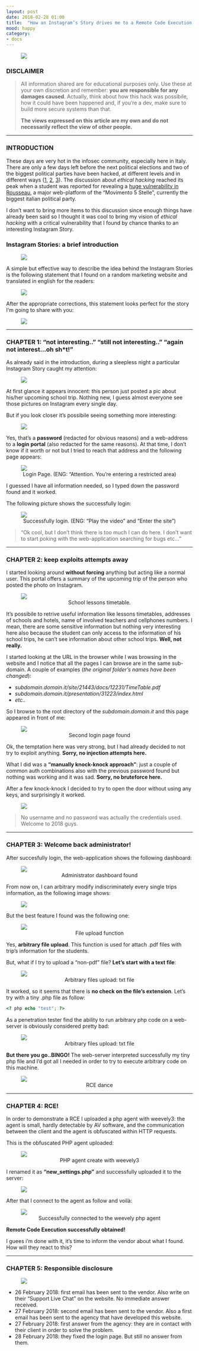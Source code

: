 ```yaml
---	
layout: post
date: 2018-02-28 01:00
title:  "How an Instagram’s Story drives me to a Remote Code Execution."
mood: happy
category: 
- docs
---
```



<figure class="aligncenter">
  <img src="https://cdn-images-1.medium.com/max/1440/1*B6EHd2SADThdcK2AwxuFfg.jpeg" />
  <figcaption></figcaption>
</figure>

### DISCLAIMER

> All information shared are for educational purposes only. Use these at your own discretion and remember: **you are responsible for any damages caused**. Actually, think about how this hack was possibile, how it could have been happened and, if you’re a dev, make sure to build more secure systems than that.
>
> **The views expressed on this article are my own and do not necessarily reflect the view of other people.**

<!--more-->

*****

### INTRODUCTION

These days are very hot in the infosec community, especially here in Italy. There are only a few days left before the next political elections and two of the biggest political parties have been hacked, at different levels and in different ways ([1](https://www.agi.it/politica/hacker_movimento_5_stelle-3461812/news/2018-02-08/), [2](http://formiche.net/2018/02/hacker-rousseau-polizia-postale/), [3](https://www.ilfattoquotidiano.it/2018/02/06/hackerato-il-sito-del-pd-di-firenze-anonplus-ci-sono-dati-di-matteo-renzi-dem-roba-vecchia/4140764/)). The discussion about *ethical hacking* reached its peak when a student was reported for revealing a [huge vulnerability in Rousseau](http://milano.repubblica.it/cronaca/2018/02/06/news/polizia_postale_denunciato_trentenne_accesso_abusivo_piattaforma_rousseau_cinque_stelle-188124666/), a major web-platform of the “Movimento 5 Stelle”, currently the biggest italian political party.

I don’t want to bring more items to this discussion since enough things have already been said so I thought it was cool to bring my vision of *ethical hacking* with a critical vulnerability that I found by chance thanks to an interesting Instagram Story.

### Instagram Stories: a brief introduction

<figure class="aligncenter">
  <img src="https://cdn-images-1.medium.com/max/1440/1*rMdiusg9CK0cct-8kzWpTg.gif" />
  <figcaption></figcaption>
</figure>

A simple but effective way to describe the idea behind the Instagram Stories is the following statement that I found on a random marketing website and translated in english for the readers:

<figure class="aligncenter">
  <img src="https://cdn-images-1.medium.com/max/1440/1*yfCrYJvkq87ItCx5ZHlaYQ.png" />
  <figcaption></figcaption>
</figure>

After the appropriate corrections, this statement looks perfect for the story I‘m going to share with you:

<figure class="aligncenter">
  <img src="https://cdn-images-1.medium.com/max/1440/1*XxQA4ZS9ZKAh097HLwgkow.png" />
  <figcaption></figcaption>
</figure>

*****

### CHAPTER 1: “not interesting..” <swipe> “still not interesting..” <swipe> “again not interest…oh sh&ast;t!”

As already said in the introduction, during a sleepless night a particular Instagram Story caught my attention:

<figure class="aligncenter">
  <img src="https://cdn-images-1.medium.com/max/1440/1*Mzh-k2GxdQKACsI8Wu0dRw.png" />
  <figcaption></figcaption>
</figure>

At first glance it appears innocent: this person just posted a pic about his/her upcoming school trip. Nothing new, I guess almost everyone see those pictures on Instagram every single day.

But if you look closer it’s possibile seeing something more interesting:

<figure class="aligncenter">
  <img src="https://cdn-images-1.medium.com/max/1440/1*-H1f3PACGmpxdu-aOU1Uzg.png" />
  <figcaption></figcaption>
</figure>

Yes, that’s a **password** (redacted for obvious reasons) and a web-address to a **login portal** (also redacted for the same reasons). At that time, I don’t know if it worth or not but I tried to reach that address and the following page appears:

<figure class="aligncenter">
  <img src="https://cdn-images-1.medium.com/max/1440/1*7yIb84eYE7RHL0z5mS2lXQ.png" />
  <center><figcaption>Login Page. (ENG: “Attention. You’re entering a restricted area)</figcaption></center>
</figure>

I guessed I have all information needed, so I typed down the password found and it worked.

The following picture shows the successfully login:

<figure class="aligncenter">
  <img src="https://cdn-images-1.medium.com/max/1440/1*fV68CUPmMXZIi1dZzx1TaA.png" />
  <center><figcaption>Successfully login. (ENG: “Play the video” and “Enter the site”)</figcaption></center>
</figure>

>“Ok cool, but I don’t think there is too much I can do here. I don’t want to start poking with the web-application searching for bugs etc…”

*****

### CHAPTER 2: keep exploits attempts away

I started looking around **without forcing** anything but acting like a normal user. This portal offers a summary of the upcoming trip of the person who posted the photo on Instagram.

<figure class="aligncenter">
  <img src="https://cdn-images-1.medium.com/max/1440/1*uXINOTG6ZUFCQpR4Dew0FA.png" />
  <center><figcaption>School lessons timetable.</figcaption></center>
</figure>

It’s possibile to retrive useful information like lessons timetables, addresses of schools and hotels, name of involved teachers and cellphones numbers. I mean, there are some sensitive information but nothing very interesting here also because the student can only access to the information of his school trips, he can’t see information about other school trips. **Well, not really.**

I started looking at the URL in the browser while I was browsing in the website and I notice that all the pages I can browse are in the same sub-domain. A couple of examples (*the original folder’s names have been changed*):

* *subdomain.domain.it/site/21443/docs/12231/TimeTable.pdf*
* *subdomain.domain.it/presentation/31223/index.html*
* *etc..*

So I browse to the root directory of the *subdomain.domain.it* and this page appeared in front of me:

<figure class="aligncenter">
  <img src="https://cdn-images-1.medium.com/max/1440/1*BMn_gyPBLJJTdz9S92jgfQ.png" />
  <center><figcaption>Second login page found</figcaption></center>
</figure>

Ok, the temptation here was very strong, but I had already decided to not try to exploit anything. **Sorry, no injection attempts here.**

What I did was a **“manually knock-knock approach”**: just a couple of common auth combinations also with the previous password found but nothing was working and it was sad. **Sorry, no bruteforce here.**

After a few knock-knock I decided to try to open the door without using any keys, and surprisingly it worked.

<figure class="aligncenter">
  <img src="https://cdn-images-1.medium.com/max/1440/1*47wI_cfCT4GYxlRvZEJrNg.gif" />
  <center><figcaption></figcaption></center>
</figure>

>No username and no password was actually the credentials used. Welcome to 2018 guys.

*****

### CHAPTER 3: Welcome back administrator!

After succesfully login, the web-application shows the following dashboard:

<figure class="aligncenter">
  <img src="https://cdn-images-1.medium.com/max/1440/1*aba_ri7FHBFiZkx7DRKP_g.png" />
  <center><figcaption>Administrator dashboard found</figcaption></center>
</figure>

From now on, I can arbitrary modify indiscriminately every single trips information, as the following image shows:

<figure class="aligncenter">
  <img src="https://cdn-images-1.medium.com/max/1440/1*Mnlg7QDgvEdxBqitGWaIyA.png" />
  <center><figcaption></figcaption></center>
</figure>

But the best feature I found was the following one:

<figure class="aligncenter">
  <img src="https://cdn-images-1.medium.com/max/1440/1*lNxLr2vHliAeQYuDRGKdnA.png" />
  <center><figcaption>File upload function</figcaption></center>
</figure>

Yes, **arbitrary file upload**. This function is used for attach .pdf files with trip’s information for the students.

But, what if I try to upload a “non-pdf” file? **Let’s start with a text file**:

<figure class="aligncenter">
  <img src="https://cdn-images-1.medium.com/max/1440/1*RLAmi9N8UX5qDFPkVYSdGQ.png" />
  <center><figcaption>Arbitrary files upload: txt file</figcaption></center>
</figure>

It worked, so it seems that there is **no check on the file’s extension**. Let’s try with a tiny .php file as follow:

```php
<? php echo "test"; ?>
```
As a penetration tester find the ability to run arbitrary php code on a web-server is obviously considered pretty bad:

<figure class="aligncenter">
  <img src="https://cdn-images-1.medium.com/max/1440/1*rEc45tJuPh42xoK_qJq7CQ.png" />
  <center><figcaption>Arbitrary files upload: txt file</figcaption></center>
</figure>

**But there you go..BINGO!** The web-server interpreted successfully my tiny php file and I’d got all I needed in order to try to execute arbitrary code on this machine.

<figure class="aligncenter">
  <img src="https://cdn-images-1.medium.com/max/1440/1*NMTTZDHrUlo-GJPVdxu9gQ.gif" />
  <center><figcaption>RCE dance</figcaption></center>
</figure>

*****

### CHAPTER 4: RCE!

In order to demonstrate a RCE I uploaded a php agent with weevely3: the agent is small, hardly detectable by AV software, and the communication between the client and the agent is obfuscated within HTTP requests.

This is the obfuscated PHP agent uploaded:

<figure class="aligncenter">
  <img src="https://cdn-images-1.medium.com/max/1440/1*9AJegaG0CeBW9wlkSez4UQ.png" />
  <center><figcaption>PHP agent create with weevely3</figcaption></center>
</figure>

I renamed it as **“new_settings.php”** and successfully uploaded it to the server:

<figure class="aligncenter">
  <img src="https://cdn-images-1.medium.com/max/1440/1*6GcnnVDwlKYqJxo_PbkXAA.png" />
  <center><figcaption></figcaption></center>
</figure>

After that I connect to the agent as follow and voilà:

<figure class="aligncenter">
  <img src="https://cdn-images-1.medium.com/max/1440/1*IzNxIpGi9Qgjei24z85kiw.png" />
  <center><figcaption>Successfully connected to the weevely php agent</figcaption></center>
</figure>

**Remote Code Execution successfully obtained!**

I guees i’m done with it, it’s time to inform the vendor about what I found. How will they react to this?

*****

### CHAPTER 5: Responsible disclosure

<figure class="aligncenter">
  <img src="https://cdn-images-1.medium.com/max/1440/1*6awAhI1U48LLfB5pokeqMA.gif" />
  <center><figcaption></figcaption></center>
</figure>

* 26 February 2018: first email has been sent to the vendor. Also write on their “Support Live Chat” on the website. No immediate answer received.
* 27 February 2018: second email has been sent to the vendor. Also a first email has been sent to the agency that have developed this website.
* 27 February 2018: first answer from the agency: they are in contact with their client in order to solve the problem.
* 28 February 2018: they fixed the login page. But still no answer from them.